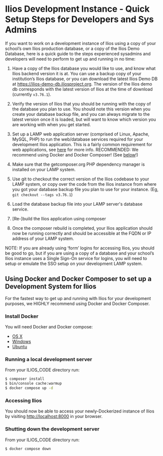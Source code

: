 # Ilios Development Instance - Quick Setup Steps for Developers and Sys Admins

If you want to work on a development instance of Ilios using a copy of your school’s own Ilios production database, or a copy of the Ilios Demo Database, here is a quick guide to the steps experienced sysadmins and developers will need to perform to get up and running in no time:

1. Have a copy of the Ilios database you would like to use, and know what Ilios backend version it is at.  You can use a backup copy of your institution’s Ilios database, or you can download the latest Ilios Demo DB at https://ilios-demo-db.iliosproject.org.  The version of the Ilios demo db corresponds with the latest version of Ilios at the time of download (currently `v3.76.1`).

2. Verify the version of Ilios that you should be running with the copy of the database you plan to use.  You should note this version when you create your database backup file, and you can always migrate to the latest version once it is loaded, but will want to know which version you are working with when you get started.

3. Set up a LAMP web application server (comprised of Linux, Apache, MySQL, PHP) to run the web/database services required for your development Ilios application. This is a fairly common requirement for web applications, see [here](https://github.com/ilios/ilios/blob/master/docs/install.md#pre-requisitesrequirements) for more info. RECOMMENDED: We recommend using Docker and Docker Composer! (See [below](https://github.com/ilios/ilios/edit/quickstart-docs/docs/ilios_quick_setup_for_admins.md#Using-Docker-and-Docker-Compose-to-set-up-a-Development-System-for-Ilios)!) 

4. Make sure that the getcomposer.org PHP dependency manager is installed on your LAMP system. 

5. Use git to checkout the correct version of the Ilios codebase to your LAMP system, or copy over the code from the Ilios instance from where you got your database backup file you plan to use for your instance. (Eg, `git checkout --tags v3.76.1`)

6. Load the database backup file into your LAMP server's database service.

7. [Re-]build the Ilios application using composer

8. Once the composer rebuild is completed, your Ilios application should now be running correctly and should be accessible at the FQDN or IP address of your LAMP system.

NOTE: If you are already using ‘form’ logins for accessing Ilios, you should be good to go, but if you are using a copy of a database and your school’s Ilios instance uses a Single Sign-On service for logins, you will need to setup or emulate the SSO setup on your development LAMP system.

## Using Docker and Docker Composer to set up a Development System for Ilios

For the fastest way to get up and running with Ilios for your development purposes, we HIGHLY recommend using Docker and Docker Composer.

### Install Docker

You will need Docker and Docker compose:

- [OS X](https://www.docker.com/docker-mac)
- [Windows](https://www.docker.com/docker-windows)
- [Ubuntu](https://docs.docker.com/engine/installation/linux/docker-ce/ubuntu/)

### Running a local development server

From your ILIOS_CODE directory run:

```bash
$ composer install
$ bin/console cache:warmup
$ docker compose up -d
```

### Accessing Ilios

You should now be able to access your newly-Dockerized instance of Ilios 
by visiting [http://localhost:8000](http://localhost:8000) in your browser.

### Shutting down the development server

From your ILIOS_CODE directory run:

```bash
$ docker compose down
```
